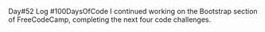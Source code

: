 Day#52 Log #100DaysOfCode I continued working on the Bootstrap section of FreeCodeCamp, completing the next four code challenges.